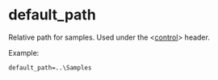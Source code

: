 ---
---
# default_path

Relative path for samples. Used under the <[control](/headers/control)> header.

Example:

```
default_path=..\Samples
```
